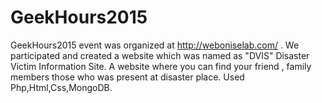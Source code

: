 # GeekHours2015

GeekHours2015 event was organized at http://weboniselab.com/ . We participated and created a website which was named as "DVIS" Disaster Victim Information Site. A website where you can find your friend , family members those who was present at disaster place. Used Php,Html,Css,MongoDB.
